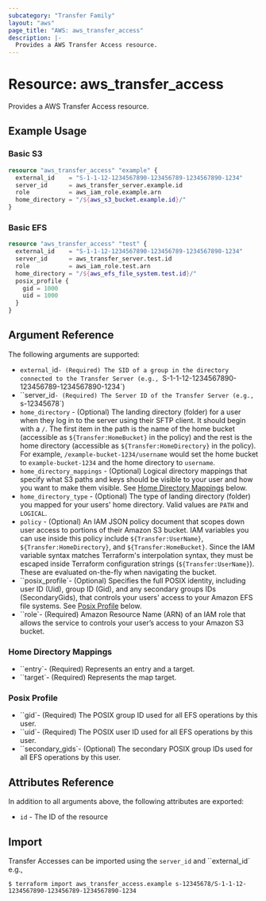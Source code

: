 ```yaml
---
subcategory: "Transfer Family"
layout: "aws"
page_title: "AWS: aws_transfer_access"
description: |-
  Provides a AWS Transfer Access resource.
---
```


# Resource: aws_transfer_access

Provides a AWS Transfer Access resource.

## Example Usage

### Basic S3

```terraform
resource "aws_transfer_access" "example" {
  external_id    = "S-1-1-12-1234567890-123456789-1234567890-1234"
  server_id      = aws_transfer_server.example.id
  role           = aws_iam_role.example.arn
  home_directory = "/${aws_s3_bucket.example.id}/"
}
```

### Basic EFS

```terraform
resource "aws_transfer_access" "test" {
  external_id    = "S-1-1-12-1234567890-123456789-1234567890-1234"
  server_id      = aws_transfer_server.test.id
  role           = aws_iam_role.test.arn
  home_directory = "/${aws_efs_file_system.test.id}/"
  posix_profile {
    gid = 1000
    uid = 1000
  }
}
```

## Argument Reference

The following arguments are supported:

* `external_`id`- (Required) The SID of a group in the directory connected to the Transfer Server (e.g., `S-1-1-12-1234567890-123456789-1234567890-1234`)
* ``server_id`- (Required) The Server ID of the Transfer Server (e.g., `s-12345678`)
* `home_directory` - (Optional) The landing directory (folder) for a user when they log in to the server using their SFTP client.  It should begin with a `/`.  The first item in the path is the name of the home bucket (accessible as `${Transfer:HomeBucket}` in the policy) and the rest is the home directory (accessible as `${Transfer:HomeDirectory}` in the policy). For example, `/example-bucket-1234/username` would set the home bucket to `example-bucket-1234` and the home directory to `username`.
* `home_directory_mappings` - (Optional) Logical directory mappings that specify what S3 paths and keys should be visible to your user and how you want to make them visible. See [Home Directory Mappings](#home-directory-mappings) below.
* `home_directory_type` - (Optional) The type of landing directory (folder) you mapped for your users' home directory. Valid values are `PATH` and `LOGICAL`.
* `policy` - (Optional) An IAM JSON policy document that scopes down user access to portions of their Amazon S3 bucket. IAM variables you can use inside this policy include `${Transfer:UserName}`, `${Transfer:HomeDirectory}`, and `${Transfer:HomeBucket}`. Since the IAM variable syntax matches Terraform's interpolation syntax, they must be escaped inside Terraform configuration strings (`${Transfer:UserName}`).  These are evaluated on-the-fly when navigating the bucket.
* ``posix_profile`- (Optional) Specifies the full POSIX identity, including user ID (Uid), group ID (Gid), and any secondary groups IDs (SecondaryGids), that controls your users' access to your Amazon EFS file systems. See [Posix Profile](#posix-profile) below.
* ``role`- (Required) Amazon Resource Name (ARN) of an IAM role that allows the service to controls your user’s access to your Amazon S3 bucket.

### Home Directory Mappings

* ``entry`- (Required) Represents an entry and a target.
* ``target`- (Required) Represents the map target.

### Posix Profile

* ``gid`- (Required) The POSIX group ID used for all EFS operations by this user.
* ``uid`- (Required) The POSIX user ID used for all EFS operations by this user.
* ``secondary_gids`- (Optional) The secondary POSIX group IDs used for all EFS operations by this user.

## Attributes Reference

In addition to all arguments above, the following attributes are exported:

* `id`  - The ID of the resource

## Import

Transfer Accesses can be imported using the `server_id` and ``external_id` e.g.,

```
$ terraform import aws_transfer_access.example s-12345678/S-1-1-12-1234567890-123456789-1234567890-1234
```

<!-- cache-key: cdktf-0.17.0-pre.15 input-4af875a46b245269a021b6f7d257c2d6e0bd8f1075caef4f3da9c95f32c087c5 -->